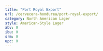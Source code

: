```yaml
---
title: "Port Royal Export"
url: /cervecera-hondurea/port-royal-export/
category: North American Lager
style: American-Style Lager
abv: 0
ibu: 0
srm: 0
upc: 0
---
```


